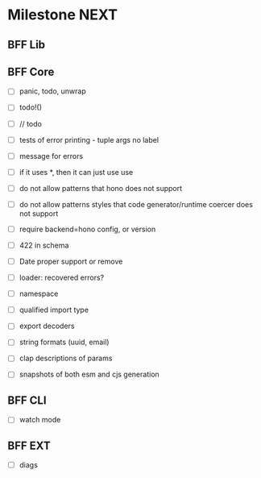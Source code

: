 # Milestone NEXT

## BFF Lib

## BFF Core

- [ ] panic, todo, unwrap
- [ ] todo!()
- [ ] // todo
- [ ] tests of error printing - tuple args no label
- [ ] message for errors

- [ ] if it uses \*, then it can just use use
- [ ] do not allow patterns that hono does not support
- [ ] do not allow patterns styles that code generator/runtime coercer does not support
- [ ] require backend=hono config, or version

- [ ] 422 in schema

- [ ] Date proper support or remove

- [ ] loader: recovered errors?

- [ ] namespace
- [ ] qualified import type

- [ ] export decoders
- [ ] string formats (uuid, email)

- [ ] clap descriptions of params
- [ ] snapshots of both esm and cjs generation

## BFF CLI

- [ ] watch mode

## BFF EXT

- [ ] diags
